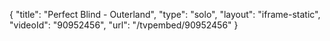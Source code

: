 {
    "title": "Perfect Blind - Outerland",
    "type": "solo",
    "layout": "iframe-static",
    "videoId": "90952456",
    "url": "\/tvpembed\/90952456"
}